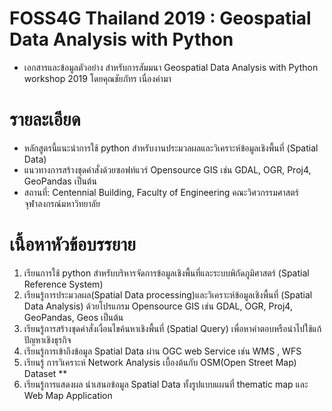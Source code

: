 # FOSS4G Thailand 2019 : Geospatial Data Analysis with Python
- เอกสารและข้อมูลตัวอย่าง สำหรับการสัมมนา Geospatial Data Analysis with Python workshop 2019 โดยคุณชัยภัทร เนื่องคำมา

# รายละเอียด
- หลักสูตรนี้แนะนำการใช้ python สำหรับงานประมวลผลและวิเคราะห์ข้อมูลเชิงพื้นที่ (Spatial Data) 
- แนวทางการสร้างชุดคำสั่งด้วยซอฟท์แวร์ Opensource GIS เช่น GDAL, OGR, Proj4, GeoPandas เป็นต้น
- สถานที่: Centennial Building, Faculty of Engineering คณะวิศวกรรมศาสตร์ จุฬาลงกรณ์มหาวิทยาลัย

# เนื้อหาหัวข้อบรรยาย
1. เรียนการใช้ python สำหรับบริหารจัดการข้อมูลเชิงพื้นที่และระบบพิกัดภูมิศาสตร์ (Spatial Reference System)
2. เรียนรู้การประมวลผล(Spatial Data processing)และวิเคราะห์ข้อมูลเชิงพื้นที่ (Spatial Data Analysis) ด้วยโปรแกรม Opensource GIS เช่น GDAL, OGR, Proj4, GeoPandas, Geos เป็นต้น
3. เรียนรู้การสร้างชุดคำสั่งเงื่อนไขค้นหาเชิงพื้นที่ (Spatial Query) เพื่อหาคำตอบหรือนำไปใช้แก้ปัญหาเชิงธุรกิจ
4. เรียนรู้การเข้าถึงข้อมูล Spatial Data ผ่าน OGC web Service เช่น WMS , WFS
5. เรียนรู้ การวิเคราะห์ Network Analysis เบื้องต้นกับ OSM(Open Street Map) Dataset **
6. เรียนรู้การแสดงผล นำเสนอข้อมูล Spatial Data ทั้งรูปแบบแผนที่ thematic map และ Web Map Application
